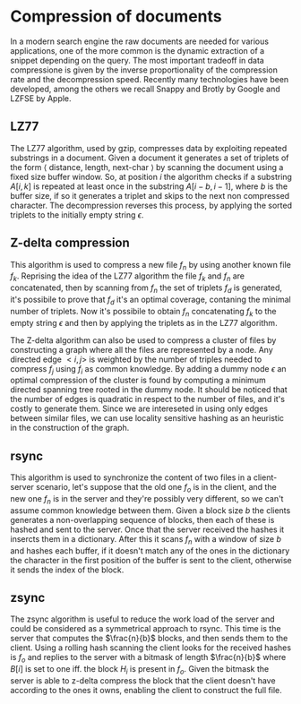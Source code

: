# Compression of documents
In a modern search engine the raw documents are needed for various applications, one of the more common is the dynamic extraction of a snippet depending on the query.
The most important tradeoff in data compressione is given by the inverse proportionality of the compression rate and the decompression speed.
Recently many technologies have been developed, among the others we recall Snappy and Brotly by Google and LZFSE by Apple.

## LZ77
The LZ77 algorithm, used by gzip, compresses data by exploiting repeated substrings in a document.
Given a document it generates a set of triplets of the form $\langle$ distance, length, next-char $\rangle$ by scanning the document using a fixed size buffer window.
So, at position $i$ the algorithm checks if a substring $A[i,k]$ is repeated at least once in the substring $A[i-b,i-1]$, where $b$ is the buffer size, if so it generates a triplet and skips to the next non compressed character.
The decompression reverses this process, by applying the sorted triplets to the initially empty string $\epsilon$.

## Z-delta compression
This algorithm is used to compress a new file $f_n$ by using another known file $f_k$.
Reprising the idea of the LZ77 algorithm the file $f_k$ and $f_n$ are concatenated, then by scanning from $f_n$ the set of triplets $f_d$ is generated, it's possibile to prove that $f_d$ it's an optimal coverage, contaning the minimal number of triplets.
Now it's possibile to obtain $f_n$ concatenating $f_k$ to the empty string $\epsilon$ and then by applying the triplets as in the LZ77 algorithm.

The Z-delta algorithm can also be used to compress a cluster of files by constructing a graph where all the files are represented by a node.
Any directed edge $<i,j>$ is weighted by the number of triples needed to compress $f_j$ using $f_i$ as common knowledge.
By adding a dummy node $\epsilon$ an optimal compression of the cluster is found by computing a minimum directed spanning tree rooted in the dummy node.
It should be noticed that the number of edges is quadratic in respect to the number of files, and it's costly to generate them.
Since we are intereseted in using only edges between similar files, we can use locality sensitive hashing as an heuristic in the construction of the graph.

## rsync
This algorithm is used to synchronize the content of two files in a client-server scenario, let's suppose that the old one $f_o$ is in the client, and the new one $f_n$ is in the server and they're possibly very different, so we can't assume common knowledge between them.
Given a block size $b$ the clients generates a non-overlapping sequence of blocks, then each of these is hashed and sent to the server.
Once that the server received the hashes it insercts them in a dictionary.
After this it scans $f_n$ with a window of size $b$ and hashes each buffer, if it doesn't match any of the ones in the dictionary the character in the first position of the buffer is sent to the client, otherwise it sends the index of the block.

## zsync
The zsync algorithm is useful to reduce the work load of the server and could be considered as a symmetrical approach to rsync.
This time is the server that computes the $\frac{n}{b}$ blocks, and then sends them to the client.
Using a rolling hash scanning the client looks for the received hashes is $f_o$ and replies to the server with a bitmask of length $\frac{n}{b}$ where $B[i]$ is set to one iff. the block $H_i$ is present in $f_o$.
Given the bitmask the server is able to z-delta compress the block that the client doesn't have according to the ones it owns, enabling the client to construct the full file.


